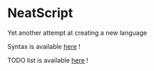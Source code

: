 NeatScript
==========

Yet another attempt at creating a new language


Syntax is available [here](syntax.md) !

TODO list is available [here](todo.md) !
